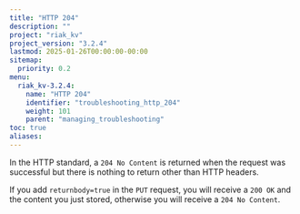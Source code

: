 ```yaml
---
title: "HTTP 204"
description: ""
project: "riak_kv"
project_version: "3.2.4"
lastmod: 2025-01-26T00:00:00-00:00
sitemap:
  priority: 0.2
menu:
  riak_kv-3.2.4:
    name: "HTTP 204"
    identifier: "troubleshooting_http_204"
    weight: 101
    parent: "managing_troubleshooting"
toc: true
aliases:
---
```


In the HTTP standard, a `204 No Content` is returned when the request was successful but there is nothing to return other than HTTP headers.

If you add `returnbody=true` in the `PUT` request, you will receive a `200 OK` and the content you just stored, otherwise you will receive a `204 No Content`.

